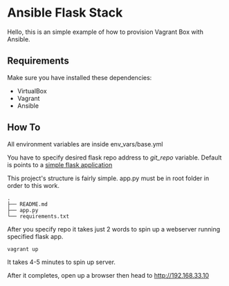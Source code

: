 Ansible Flask Stack
======================

Hello, this is an simple example of how to provision Vagrant Box with Ansible. 

Requirements
--------------
Make sure you have installed these dependencies:

- VirtualBox
- Vagrant
- Ansible

How To
--------
All environment variables are inside env_vars/base.yml

You have to specify desired flask repo address to *git_repo* variable.
Default is points to a [simple flask application](https://github.com/mehmettaskiner/flask-skeleton)

This project's structure is fairly simple. app.py must be in root folder in order to this work. 

    .
    ├── README.md
    ├── app.py
    └── requirements.txt



After you specify repo it takes just 2 words to spin up a webserver running specified flask app. 


    vagrant up

It takes 4-5 minutes to spin up server. 

After it completes, open up a browser then head to http://192.168.33.10